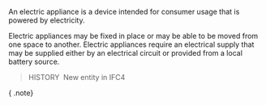 ﻿An electric appliance is a device intended for consumer usage that is powered by electricity.

Electric appliances may be fixed in place or may be able to be moved from one space to another. Electric appliances require an electrical supply that may be supplied either by an electrical circuit or provided from a local battery source.

> HISTORY&nbsp; New entity in IFC4

{ .note}
>
